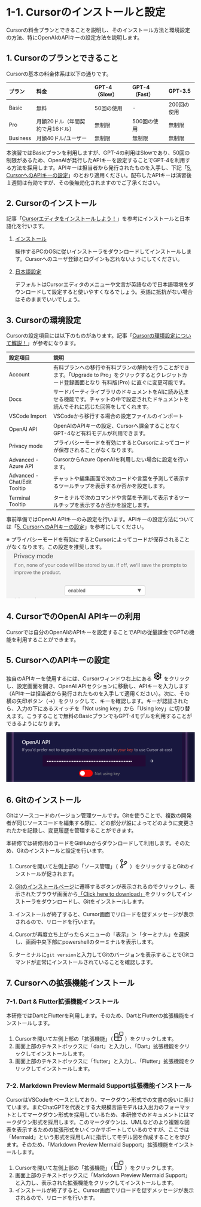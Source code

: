 # 1-1. Cursorのインストールと設定
Cursorの料金プランとできることを説明し、そのインストール方法と環境設定の方法、特にOpenAIのAPIキーの設定方法を説明します。

## 1. Cursorのプランとできること
Cursorの基本の料金体系は以下の通りです。

| プラン | 料金 | GPT-4（Slow） | GPT-4（Fast） | GPT-3.5 |
|:------|:----|:------------|:------------|:-------|
| Basic  | 無料 | 50回の使用   | -            | 200回の使用 |
| Pro    | 月額20ドル（年間契約で月16ドル） | 無制限 | 500回の使用 | 無制限 |
| Business | 月額40ドル/ユーザー | 無制限 | 無制限 | 無制限 |

本演習ではBasicプランを利用しますが、GPT-4の利用はSlowであり、50回の制限があるため、OpenAIが発行したAPIキーを設定することでGPT-4を利用する方法を採用します。APIキーは担当者から発行されたものを入手し、下記「[5. CursorへのAPIキーの設定](#5-CursorへのAPIキーの設定)」のとおり適用ください。配布したAPIキーは演習後１週間は有効ですが、その後無効化されますのでご了承ください。

## 2. Cursorのインストール
記事「[Cursorエディタをインストールしよう！](https://zenn.dev/collabostyle/articles/1fed55eb0ab3cd)」を参考にインストールと日本語化を行います。

1. [インストール](https://zenn.dev/collabostyle/articles/1fed55eb0ab3cd#%E3%82%A4%E3%83%B3%E3%82%B9%E3%83%88%E3%83%BC%E3%83%AB)
    
    操作するPCのOSに従いインストーラをダウンロードしてインストールします。Cursorへのユーザ登録とログインも忘れないようにしてください。

2. [日本語設定](https://zenn.dev/collabostyle/articles/1fed55eb0ab3cd#%E6%97%A5%E6%9C%AC%E8%AA%9E%E8%A8%AD%E5%AE%9A%E3%81%AB%E3%81%A4%E3%81%84%E3%81%A6) 

    デフォルトはCursorエディタのメニューや文言が英語なので日本語環境をダウンロードして設定すると使いやすくなるでしょう。英語に抵抗がない場合はそのままでいいでしょう。

## 3. Cursorの環境設定
Cursorの設定項目には以下のものがあります。記事「[Cursorの環境設定について解説！](https://www.creationline.com/tech-blog/68729)」が参考になります。

| 設定項目 | 説明 |
|:--------|:----|
| Account | 有料プランへの移行や有料プランの解約を行うことができます。「Upgrade to Pro」をクリックするとクレジットカード登録画面となり 有料版(Pro) に直ぐに変更可能です。 |
| Docs    | サードパーティライブラリのドキュメントをAIに読み込ませる機能です。チャットの中で設定されたドキュメントを読んでそれに応じた回答をしてくれます。 |
| VSCode Import | VSCodeから移行する場合の設定ファイルのインポート |
| OpenAI API | OpenAIのAPIキーの設定、Cursorへ課金することなくGPT-4など有料モデルが利用できます。 |
| Privacy mode | プライバシーモードを有効にするとCursorによってコードが保存されることがなくなります。 |
| Advanced - Azure API | CursorからAzure OpenAIを利用したい場合に設定を行います。 |
| Advanced - Chat/Edit Tooltip | チャットや編集画面で次のコードや言葉を予測して表示するツールチップを表示するか否かを設定します。 | 
| Terminal Tooltip | ターミナルで次のコマンドや言葉を予測して表示するツールチップを表示するか否かを設定します。 |

事前準備ではOpenAI APIキーのみ設定を行います。APIキーの設定方法については「[5. CursorへのAPIキーの設定](#5-CursorへのAPIキーの設定)」を参考にしてください。

※ プライバシーモードを有効にするとCursorによってコードが保存されることがなくなります。この設定を推奨します。
![PrivacyMode](../images/privacymode.png)

## 4. CursorでのOpenAI APIキーの利用
Cursorでは自分のOpenAIのAPIキーを設定することでAPIの従量課金でGPTの機能を利用することができます。

## 5. CursorへのAPIキーの設定
独自のAPIキーを使用するには、Cursorウィンドウ右上にある ![設定アイコン](../images/settings.png) をクリックし、設定画面を開き、OpenAI APIセクションに移動し、APIキーを入力します（APIキーは担当者から発行されたものを入手して適用ください）。次に、その横の矢印ボタン（→）をクリックして、キーを確認します。キーが認証されたら、入力の下にあるスイッチを「Not using key」から「Using key」に切り替えます。こうすることで無料のBasicプランでもGPT-4モデルを利用することができるようになります。

![OpenAI APIの設定](../images/settingsOpenAi.png)

## 6. Gitのインストール
Gitはソースコードのバージョン管理ツールです。Gitを使うことで、複数の開発者が同じソースコードを編集する際に、どの部分が誰によってどのように変更されたかを記録し、変更履歴を管理することができます。

本研修では研修用のコードをGitHubからダウンロードして利用します。そのため、Gitのインストールと設定を行います。

1. Cursorを開いて左側上部の「ソース管理」（ ![gitアイコン](../images/source-control.svg) ）をクリックするとGitのインストールが促されます。

2. [Gitのインストールページ](https://git-scm.com/download/win)に遷移するボタンが表示されるのでクリックし、表示されたブラウザ画面から[「Click here to download」](https://github.com/git-for-windows/git/releases/download/v2.43.0.windows.1/Git-2.43.0-32-bit.exe)をクリックしてインストーラをダウンロードし、Gitをインストールします。

3. インストールが終了すると、Cursor画面でリロードを促すメッセージが表示されるので、リロードを行います。

4. Cursorが再度立ち上がったらメニューの「表示」＞「ターミナル」を選択し、画面中央下部にpowershellのターミナルを表示します。

5. ターミナルに`git version`と入力してGitのバージョンを表示することでGitコマンドが正常にインストールされていることを確認します。

## 7. Cursorへの拡張機能インストール

### 7-1. Dart & Flutter拡張機能インストール
本研修ではDartとFlutterを利用します。そのため、DartとFlutterの拡張機能をインストールします。
1. Cursorを開いて左側上部の「拡張機能」（ ![拡張アイコン](../images/extensions.svg) ）をクリックします。
2. 画面上部のテキストボックスに「dart」と入力し、「Dart」拡張機能をクリックしてインストールします。
3. 画面上部のテキストボックスに「flutter」と入力し、「Flutter」拡張機能をクリックしてインストールします。

### 7-2. Markdown Preview Mermaid Support拡張機能インストール
CursorはVSCodeをベースとしており、マークダウン形式での文書の扱いに長けています。またChatGPTを代表とする大規模言語モデルは入出力のフォーマットとしてマークダウン形式を採用しているため、本研修でのドキュメントにはマークダウン形式を採用します。このマークダウンは、UMLなどのより複雑な図表を表示するための拡張形式をいくつかサポートしているのですが、ここでは「Mermaid」という形式を採用しAIに指示してモデル図を作成することを学びます。そのため、「Markdown Preview Mermaid Support」拡張機能をインストールします。
1. Cursorを開いて左側上部の「拡張機能」（ ![拡張アイコン](../images/extensions.svg) ）をクリックします。
2. 画面上部のテキストボックスに「Markdown Preview Mermaid Support」と入力し、表示された拡張機能をクリックしてインストールします。
3. インストールが終了すると、Cursor画面でリロードを促すメッセージが表示されるので、リロードを行います。

